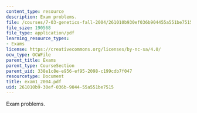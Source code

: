 ```yaml
---
content_type: resource
description: Exam problems.
file: /courses/7-03-genetics-fall-2004/261010b930ef036b904455a551be7515_exam1_2004.pdf
file_size: 190568
file_type: application/pdf
learning_resource_types:
- Exams
license: https://creativecommons.org/licenses/by-nc-sa/4.0/
ocw_type: OCWFile
parent_title: Exams
parent_type: CourseSection
parent_uid: 338e1c8e-e956-ef95-2098-c199cdb7f047
resourcetype: Document
title: exam1_2004.pdf
uid: 261010b9-30ef-036b-9044-55a551be7515
---
```

Exam problems.